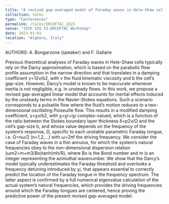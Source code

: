 ```yaml
---
title: "A revised gap-averaged model of Faraday waves in Hele-Shaw cells"
collection: talks
type: "Conferences"
permalink: /talks/ERCOFTAC_2023
venue: "15th SIG 33-ERCOFTAC Workshop"
date: 2023-03-01
location: "Alghero, Italy"
---
```


AUTHORS: A. Bongarzone (speaker) and F. Gallaire

Previous theoretical analyses of Faraday waves in Hele-Shaw cells typically rely on the Darcy approximation, which is based on the parabolic flow profile assumption in the narrow direction and that translates in a damping coefficient γ=12ν/b2, with ν the fluid kinematic viscosity and b the cell’s gap-size. However, Darcy’s model is known to be inaccurate whenever inertia is not negligible, e.g. in unsteady flows. In this work, we propose a revised gap-averaged linear model that accounts for inertial effects induced by the unsteady terms in the Navier-Stokes equations. Such a scenario corresponds to a pulsatile flow where the fluid’s motion reduces to a two-dimensional oscillating Poiseuille flow. This results in a modified damping coefficient, γ=χν/b2, with χ=χr+iχi complex-valued, which is a function of the ratio between the Stokes boundary layer thickness δ=p2ν/Ω and the cell’s gap-size b, and whose value depends on the frequency of the system’s response, Ω, specific to each unstable parametric Faraday tongue, i.e. Ω=nω/2 (n=1,2,...) with ω=2πf the driving frequency. We consider the case of Faraday waves in a thin annulus, for which the system’s natural frequencies obey to the non-dimensional dispersion relation (ωm2= m+m3/Bo)tanh(mh/R), where Bo is the Bond number and m is an integer representing the azimuthal wavenumber. We show that the Darcy’s model typically underestimates the Faraday threshold and overlooks a frequency detuning introduced by χi, that appears essential to correctly predict the location of the Faraday tongue in the frequency spectrum. The latter aspect is confirmed by a full numerical eigenvalue calculation of the actual system’s natural frequencies, which provides the driving frequencies around which the Faraday tongues are centered, hence proving the predictive power of the present revised gap-averaged model.
